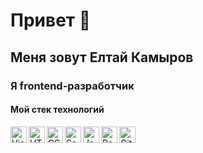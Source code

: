 # Привет 👋

## Меня зовут Елтай Камыров

### Я frontend-разработчик

#### Мой стек технологий

<img align='left' alt='Visual Studio Code' width='26px' src='https://img.icons8.com/?size=100&id=0OQR1FYCuA9f&format=png&color=000000'>
<img align='left' alt='HTML5' width='26px' src='https://img.icons8.com/?size=100&id=EAUyKy3IwmqM&format=png&color=000000'>
<img align='left' alt='CSS3' width='26px' src='https://img.icons8.com/?size=100&id=YjeKwnSQIBUq&format=png&color=000000'>
<img align='left' alt='Sass' width='26px' src='https://img.icons8.com/?size=100&id=QBqFNfPPB2Kx&format=png&color=000000'>
<img align='left' alt='JavaScript' width='26px' src='https://img.icons8.com/?size=100&id=PXTY4q2Sq2lG&format=png&color=000000'>
<img align='left' alt='React' width='26px' src='https://img.icons8.com/?size=100&id=NfbyHexzVEDk&format=png&color=000000'>
<img align='left' alt='Git' width='26px' src='https://img.icons8.com/?size=100&id=12599&format=png&color=000000'>
